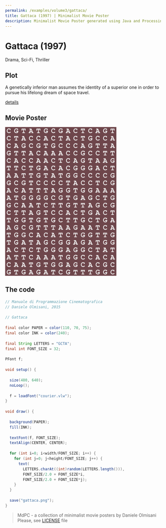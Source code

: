 ```yaml
---
permalink: /examples/volume3/gattaca/
title: Gattaca (1997) | Minimalist Movie Poster
description: Minimalist Movie Poster generated using Java and Processing.
---
```


# Gattaca (1997)

Drama, Sci-Fi, Thriller

## Plot
A genetically inferior man assumes the identity of a superior one in order to pursue his lifelong dream of space travel.

[details](https://www.imdb.com/title/tt0119177/)

## Movie Poster
<img src="gattaca.png"  width="360px" title="Gattaca">


## The code
```java
// Manuale di Programmazione Cinematografica
// Daniele Olmisani, 2015

// Gattaca

final color PAPER = color(110, 70, 75);
final color INK = color(240);

final String LETTERS = "GCTA";
final int FONT_SIZE = 32;

PFont f;

void setup() {
 
  size(480, 640);
  noLoop();
  
  f = loadFont("courier.vlw");
}

void draw() {
  
  background(PAPER);
  fill(INK);
  
  textFont(f, FONT_SIZE);  
  textAlign(CENTER, CENTER);
  
  for (int i=0; i<width/FONT_SIZE; i++) {
    for (int j=0; j<height/FONT_SIZE; j++) {
      text(
        LETTERS.charAt((int)random(LETTERS.length())), 
        FONT_SIZE/2.0 + FONT_SIZE*i, 
        FONT_SIZE/2.0 + FONT_SIZE*j);
    }
  }
  
  save("gattaca.png");
}
```

> MdPC - a collection of minimalist movie posters
> by Daniele Olmisani
> Please, see [LICENSE](../../../LICENSE) file
